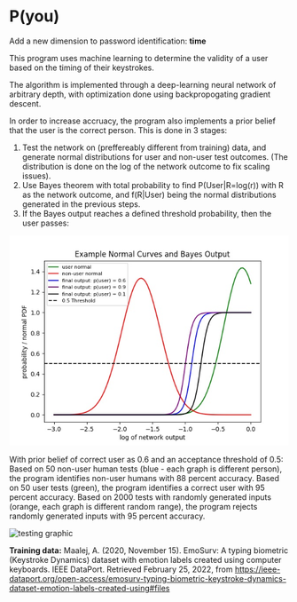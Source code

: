 # P(you)

Add a new dimension to password identification: **time**

This program uses machine learning to determine the validity of a user based on the timing of their keystrokes.

The algorithm is implemented through a deep-learning neural network of arbitrary depth, with optimization done using backpropogating gradient descent.

In order to increase accruacy, the program also implements a prior belief that the user is the correct person. This is done in 3 stages:

1. Test the network on (preffereably different from training) data, and generate normal distributions for user and non-user test outcomes. (The distribution is done on the log of the network outcome to fix scaling issues).
2. Use Bayes theorem with total probability to find P(User|R=log(r)) with R as the network outcome, and f(R|User) being the normal distributions generated in the previous steps.
3. If the Bayes output reaches a defined threshold probability, then the user passes:

![Bayes process graphic](https://github.com/aklein4/P-you-/blob/master/images/bayes-prior-graphic.jpeg)

With prior belief of correct user as 0.6 and an acceptance threshold of 0.5:
Based on 50 non-user human tests (blue - each graph is different person), the program identifies non-user humans with 88 percent accuracy.
Based on 50 user tests (green), the program identifies a correct user with 95 percent accuracy.
Based on 2000 tests with randomly generated inputs (orange, each graph is different random range), the program rejects randomly generated inputs with 95 percent accuracy.

![testing graphic](https://github.com/aklein4/P-you-/blob/master/images/P-you-testing-outcomes.jpeg)

**Training data:**
Maalej, A. (2020, November 15). EmoSurv: A typing biometric (Keystroke Dynamics) dataset with emotion labels created using computer keyboards. IEEE DataPort.
Retrieved February 25, 2022, from https://ieee-dataport.org/open-access/emosurv-typing-biometric-keystroke-dynamics-dataset-emotion-labels-created-using#files 
